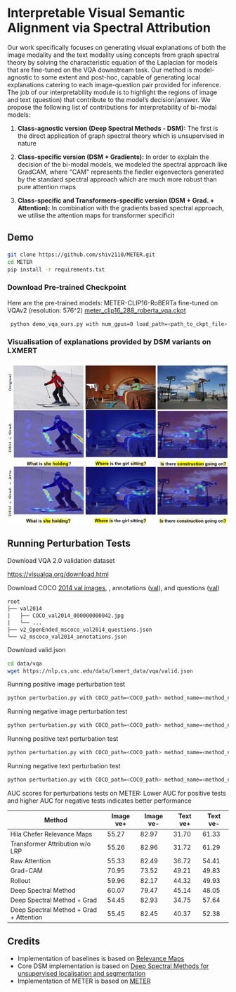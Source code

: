 # Interpretable Visual Semantic Alignment via Spectral Attribution

Our work specifically focuses on generating visual explanations of both the image modality and the text modality using concepts from graph spectral theory by solving the characteristic equation of the Laplacian for models that are fine-tuned on the VQA downstream task. Our method is model-agnostic to some extent and post-hoc, capable of generating local explanations catering to each image-question pair provided for inference.
The job of our interpretability module is to highlight the regions of image and text (question) that contribute to the model’s decision/answer. We propose the following list of contributions for interpretability of bi-modal models:
1. **Class-agnostic version (Deep Spectral Methods - DSM):** The first is the direct application of graph spectral theory which is unsupervised in nature

2. **Class-specific version (DSM + Gradients):** In order to explain the decision of the bi-modal models, we modeled the spectral approach like GradCAM, where "CAM" represents the fiedler eigenvectors generated by the standard spectral approach which are much more robust than pure attention maps

3. **Class-specific and Transformers-specific version (DSM + Grad. + Attention):** In combination with the gradients based spectral approach, we utilise the attention maps for transformer specificit


## Demo

```bash
git clone https://github.com/shiv2110/METER.git
cd METER
pip install -r requirements.txt
```

### Download Pre-trained Checkpoint

Here are the pre-trained models:
METER-CLIP16-RoBERTa fine-tuned on VQAv2 (resolution: 576^2) [meter_clip16_288_roberta_vqa.ckpt](https://github.com/zdou0830/METER/releases/download/checkpoint/meter_clip16_288_roberta_vqa.ckpt)

```bash
 python demo_vqa_ours.py with num_gpus=0 load_path=<path_to_ckpt_file> test_only=True method_name=<interpretability_method> img=<image_path> question=<question>
```

### Visualisation of explanations provided by DSM variants on LXMERT


![Alt text](meter_dsms.png "a title")


## Running Perturbation Tests

Download VQA 2.0 validation dataset

https://visualqa.org/download.html

Download COCO [2014 val images](http://images.cocodataset.org/zips/val2014.zip), , annotations ([val](https://s3.amazonaws.com/cvmlp/vqa/mscoco/vqa/v2_Annotations_Val_mscoco.zip)), and questions ([val](https://s3.amazonaws.com/cvmlp/vqa/mscoco/vqa/v2_Questions_Val_mscoco.zip))

    root
    ├── val2014              
    |   ├── COCO_val2014_000000000042.jpg
    |   └── ...  
    ├── v2_OpenEnded_mscoco_val2014_questions.json
    └── v2_mscoco_val2014_annotations.json

Download valid.json
```bash
cd data/vqa
wget https://nlp.cs.unc.edu/data/lxmert_data/vqa/valid.json
```

Running positive image perturbation test
```bash
python perturbation.py with COCO_path=<COCO_path> method_name=<method_name> is_positive_pert=True modality="image" test_type="positive"
```

Running negative image perturbation test
```bash
python perturbation.py with COCO_path=<COCO_path> method_name=<method_name> is_positive_pert=False modality="image" test_type="negative"
```

Running positive text perturbation test
```bash
python perturbation.py with COCO_path=<COCO_path> method_name=<method_name> is_positive_pert=True modality="text" test_type="positive"
```

Running negative text perturbation test
```bash
python perturbation.py with COCO_path=<COCO_path> method_name=<method_name> is_positive_pert=False modality="text" test_type="negative"
```

AUC scores for perturbations tests on METER: Lower AUC for positive tests and higher AUC for negative tests indicates better performance

| Method                                       | Image ve+                 | Image ve-                | Text ve+                | Text ve-                |
|----------------------------------------------|---------------------------|--------------------------|--------------------------|--------------------------|
| Hila Chefer Relevance Maps                           | 55.27                 | 82.97                | 31.70                | 61.33                |
| Transformer Attribution w/o LRP              | 55.26                   | 82.96                | 31.72                | 61.29                |
| Raw Attention                                | 55.33                     | 82.49                    | 36.72                    | 54.41                    |
| Grad-CAM                                 | 70.95                     | 73.52                    | 49.21                    | 49.83                    |
| Rollout                                  | 59.96                     | 82.17                    | 44.32                    | 49.93                    |
| Deep Spectral Method                         | 60.07                     | 79.47                    | 45.14                    | 48.05                    |
| Deep Spectral Method + Grad                  | 54.45                 | 82.93                  | 34.75                  | 57.64                  |
| Deep Spectral Method + Grad + Attention      | 55.45                     | 82.45                    | 40.37                    | 52.38                    |



## Credits

- Implementation of baselines is based on [Relevance Maps](https://github.com/hila-chefer/Transformer-MM-Explainability)
- Core DSM implementation is based on [Deep Spectral Methods for unsupervised localisation and segmentation](https://github.com/lukemelas/deep-spectral-segmentation)
- Implementation of METER is based on [METER](https://github.com/zdou0830/METER)







